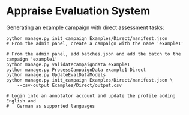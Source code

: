 # Appraise Evaluation System

Generating an example campaign with direct assessment tasks:

    python manage.py init_campaign Examples/Direct/manifest.json
    # From the admin panel, create a campaign with the name 'example1'

    # From the admin panel, add batches.json and add the batch to the campaign 'example1'
    python manage.py validatecampaigndata example1
    python manage.py ProcessCampaignData example1 Direct
    python manage.py UpdateEvalDataModels
    python manage.py init_campaign Examples/Direct/manifest.json \
        --csv-output Examples/Direct/output.csv

    # Login into an annotator account and update the profile adding English and
    #   German as supported languages

